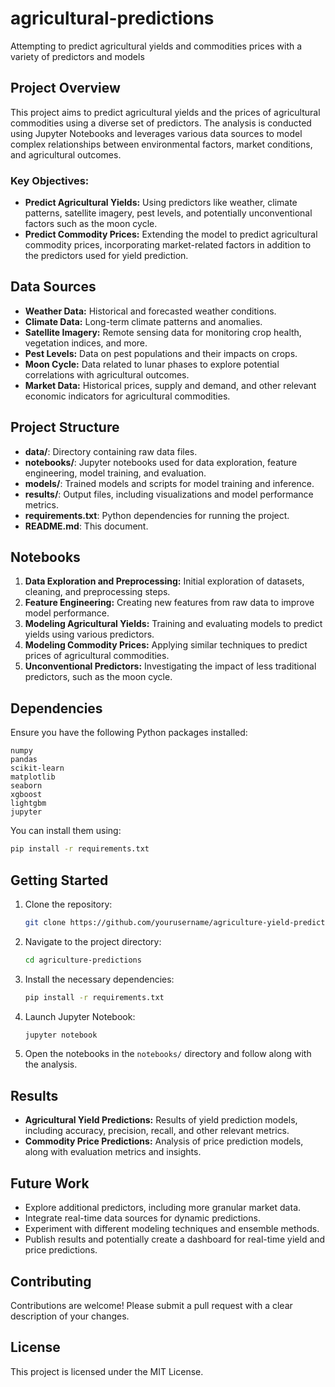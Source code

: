 # agricultural-predictions
 Attempting to predict agricultural yields and commodities prices with a variety of predictors and models

## Project Overview

This project aims to predict agricultural yields and the prices of agricultural commodities using a diverse set of predictors. The analysis is conducted using Jupyter Notebooks and leverages various data sources to model complex relationships between environmental factors, market conditions, and agricultural outcomes.

### Key Objectives:
- **Predict Agricultural Yields:** Using predictors like weather, climate patterns, satellite imagery, pest levels, and potentially unconventional factors such as the moon cycle.
- **Predict Commodity Prices:** Extending the model to predict agricultural commodity prices, incorporating market-related factors in addition to the predictors used for yield prediction.

## Data Sources

- **Weather Data:** Historical and forecasted weather conditions.
- **Climate Data:** Long-term climate patterns and anomalies.
- **Satellite Imagery:** Remote sensing data for monitoring crop health, vegetation indices, and more.
- **Pest Levels:** Data on pest populations and their impacts on crops.
- **Moon Cycle:** Data related to lunar phases to explore potential correlations with agricultural outcomes.
- **Market Data:** Historical prices, supply and demand, and other relevant economic indicators for agricultural commodities.

## Project Structure

- **data/**: Directory containing raw data files.
- **notebooks/**: Jupyter notebooks used for data exploration, feature engineering, model training, and evaluation.
- **models/**: Trained models and scripts for model training and inference.
- **results/**: Output files, including visualizations and model performance metrics.
- **requirements.txt**: Python dependencies for running the project.
- **README.md**: This document.

## Notebooks

1. **Data Exploration and Preprocessing:** Initial exploration of datasets, cleaning, and preprocessing steps.
2. **Feature Engineering:** Creating new features from raw data to improve model performance.
3. **Modeling Agricultural Yields:** Training and evaluating models to predict yields using various predictors.
4. **Modeling Commodity Prices:** Applying similar techniques to predict prices of agricultural commodities.
5. **Unconventional Predictors:** Investigating the impact of less traditional predictors, such as the moon cycle.

## Dependencies

Ensure you have the following Python packages installed:

```plaintext
numpy
pandas
scikit-learn
matplotlib
seaborn
xgboost
lightgbm
jupyter
```

You can install them using:

```bash
pip install -r requirements.txt
```

## Getting Started

1. Clone the repository:
    ```bash
    git clone https://github.com/yourusername/agriculture-yield-prediction.git
    ```
2. Navigate to the project directory:
    ```bash
    cd agriculture-predictions
    ```
3. Install the necessary dependencies:
    ```bash
    pip install -r requirements.txt
    ```
4. Launch Jupyter Notebook:
    ```bash
    jupyter notebook
    ```
5. Open the notebooks in the `notebooks/` directory and follow along with the analysis.

## Results

- **Agricultural Yield Predictions:** Results of yield prediction models, including accuracy, precision, recall, and other relevant metrics.
- **Commodity Price Predictions:** Analysis of price prediction models, along with evaluation metrics and insights.

## Future Work

- Explore additional predictors, including more granular market data.
- Integrate real-time data sources for dynamic predictions.
- Experiment with different modeling techniques and ensemble methods.
- Publish results and potentially create a dashboard for real-time yield and price predictions.

## Contributing

Contributions are welcome! Please submit a pull request with a clear description of your changes.

## License

This project is licensed under the MIT License.
